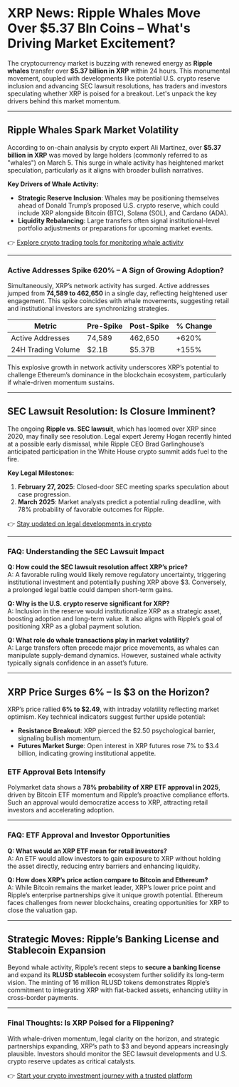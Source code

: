 # XRP News: Ripple Whales Move Over $5.37 Bln Coins – What's Driving Market Excitement?

The cryptocurrency market is buzzing with renewed energy as **Ripple whales** transfer over **$5.37 billion in XRP** within 24 hours. This monumental movement, coupled with developments like potential U.S. crypto reserve inclusion and advancing SEC lawsuit resolutions, has traders and investors speculating whether XRP is poised for a breakout. Let's unpack the key drivers behind this market momentum.

---

## Ripple Whales Spark Market Volatility

According to on-chain analysis by crypto expert Ali Martinez, over **$5.37 billion in XRP** was moved by large holders (commonly referred to as "whales") on March 5. This surge in whale activity has heightened market speculation, particularly as it aligns with broader bullish narratives.

**Key Drivers of Whale Activity:**
- **Strategic Reserve Inclusion**: Whales may be positioning themselves ahead of Donald Trump’s proposed U.S. crypto reserve, which could include XRP alongside Bitcoin (BTC), Solana (SOL), and Cardano (ADA).
- **Liquidity Rebalancing**: Large transfers often signal institutional-level portfolio adjustments or preparations for upcoming market events.

👉 [Explore crypto trading tools for monitoring whale activity](https://bit.ly/okx-bonus)

---

### Active Addresses Spike 620% – A Sign of Growing Adoption?

Simultaneously, XRP’s network activity has surged. Active addresses jumped from **74,589 to 462,650** in a single day, reflecting heightened user engagement. This spike coincides with whale movements, suggesting retail and institutional investors are synchronizing strategies.

| Metric                | Pre-Spike | Post-Spike | % Change |
|-----------------------|-----------|------------|----------|
| Active Addresses      | 74,589    | 462,650    | +620%    |
| 24H Trading Volume    | $2.1B     | $5.37B     | +155%    |

This explosive growth in network activity underscores XRP’s potential to challenge Ethereum’s dominance in the blockchain ecosystem, particularly if whale-driven momentum sustains.

---

## SEC Lawsuit Resolution: Is Closure Imminent?

The ongoing **Ripple vs. SEC lawsuit**, which has loomed over XRP since 2020, may finally see resolution. Legal expert Jeremy Hogan recently hinted at a possible early dismissal, while Ripple CEO Brad Garlinghouse’s anticipated participation in the White House crypto summit adds fuel to the fire.

**Key Legal Milestones:**
1. **February 27, 2025**: Closed-door SEC meeting sparks speculation about case progression.
2. **March 2025**: Market analysts predict a potential ruling deadline, with 78% probability of favorable outcomes for Ripple.

👉 [Stay updated on legal developments in crypto](https://bit.ly/okx-bonus)

---

### FAQ: Understanding the SEC Lawsuit Impact

**Q: How could the SEC lawsuit resolution affect XRP’s price?**  
A: A favorable ruling would likely remove regulatory uncertainty, triggering institutional investment and potentially pushing XRP above $3. Conversely, a prolonged legal battle could dampen short-term gains.

**Q: Why is the U.S. crypto reserve significant for XRP?**  
A: Inclusion in the reserve would institutionalize XRP as a strategic asset, boosting adoption and long-term value. It also aligns with Ripple’s goal of positioning XRP as a global payment solution.

**Q: What role do whale transactions play in market volatility?**  
A: Large transfers often precede major price movements, as whales can manipulate supply-demand dynamics. However, sustained whale activity typically signals confidence in an asset’s future.

---

## XRP Price Surges 6% – Is $3 on the Horizon?

XRP’s price rallied **6% to $2.49**, with intraday volatility reflecting market optimism. Key technical indicators suggest further upside potential:

- **Resistance Breakout**: XRP pierced the $2.50 psychological barrier, signaling bullish momentum.
- **Futures Market Surge**: Open interest in XRP futures rose 7% to $3.4 billion, indicating growing institutional appetite.

### ETF Approval Bets Intensify

Polymarket data shows a **78% probability of XRP ETF approval in 2025**, driven by Bitcoin ETF momentum and Ripple’s proactive compliance efforts. Such an approval would democratize access to XRP, attracting retail investors and accelerating adoption.

---

### FAQ: ETF Approval and Investor Opportunities

**Q: What would an XRP ETF mean for retail investors?**  
A: An ETF would allow investors to gain exposure to XRP without holding the asset directly, reducing entry barriers and enhancing liquidity.

**Q: How does XRP’s price action compare to Bitcoin and Ethereum?**  
A: While Bitcoin remains the market leader, XRP’s lower price point and Ripple’s enterprise partnerships give it unique growth potential. Ethereum faces challenges from newer blockchains, creating opportunities for XRP to close the valuation gap.

---

## Strategic Moves: Ripple’s Banking License and Stablecoin Expansion

Beyond whale activity, Ripple’s recent steps to **secure a banking license** and expand its **RLUSD stablecoin** ecosystem further solidify its long-term vision. The minting of 16 million RLUSD tokens demonstrates Ripple’s commitment to integrating XRP with fiat-backed assets, enhancing utility in cross-border payments.

---

### Final Thoughts: Is XRP Poised for a Flippening?

With whale-driven momentum, legal clarity on the horizon, and strategic partnerships expanding, XRP’s path to $3 and beyond appears increasingly plausible. Investors should monitor the SEC lawsuit developments and U.S. crypto reserve updates as critical catalysts.

👉 [Start your crypto investment journey with a trusted platform](https://bit.ly/okx-bonus)